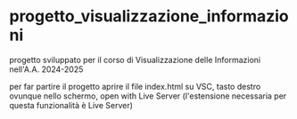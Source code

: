 # progetto_visualizzazione_informazioni
progetto sviluppato per il corso di Visualizzazione delle Informazioni nell'A.A. 2024-2025

per far partire il progetto aprire il file index.html su VSC, tasto destro ovunque nello schermo, open with Live Server (l'estensione necessaria per questa funzionalità è Live Server)
